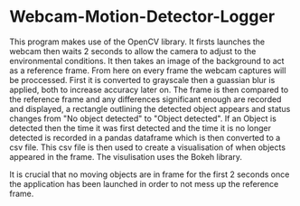 # Webcam-Motion-Detector-Logger

This program makes use of the OpenCV library. It firsts launches the webcam then waits 2 seconds to allow the camera to adjust to the environmental conditions. It then takes an image of the background to act as a reference frame. From here on every frame the webcam captures will be proccessed. First it is converted to grayscale then a guassian blur is applied, both to increase accuracy later on. The frame is then compared to the reference frame and any differences significant enough are recorded and displayed, a rectangle outlining the detected object appears and status changes from "No object detected" to "Object detected". If an Object is detected then the time it was first detected and the time it is no longer detected is recorded in a pandas dataframe which is then converted to a csv file. This csv file is then used to create a visualisation of when objects appeared in the frame. The visulisation uses the Bokeh library.

It is crucial that no moving objects are in frame for the first 2 seconds once the application has been launched in order to not mess up the reference frame.
